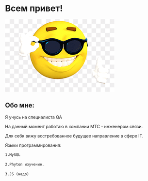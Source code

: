 # Всем привет!
<html>
    <head>
    <meta charset="UTF-8">
    <body>
    <img 
src="1.png">

## Обо мне:

Я учусь на специалиста QA

На данный момент работаю в компании МТС - инженером связи.

Для себя вижу востребованное будущее направление в сфере IT.

Языки программирования:

    1.MySQL

    2.Phyton изучение.

    3.JS (надо)